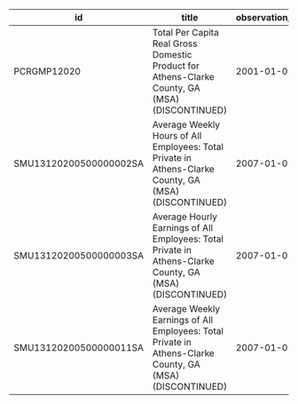 | id                     | title                                                                                                    | observation_start   | observation_end   |
|------------------------|----------------------------------------------------------------------------------------------------------|---------------------|-------------------|
| PCRGMP12020            | Total Per Capita Real Gross Domestic Product for Athens-Clarke County, GA (MSA) (DISCONTINUED)           | 2001-01-01          | 2017-01-01        |
| SMU13120200500000002SA | Average Weekly Hours of All Employees: Total Private in Athens-Clarke County, GA (MSA) (DISCONTINUED)    | 2007-01-01          | 2022-03-01        |
| SMU13120200500000003SA | Average Hourly Earnings of All Employees: Total Private in Athens-Clarke County, GA (MSA) (DISCONTINUED) | 2007-01-01          | 2022-03-01        |
| SMU13120200500000011SA | Average Weekly Earnings of All Employees: Total Private in Athens-Clarke County, GA (MSA) (DISCONTINUED) | 2007-01-01          | 2022-03-01        |